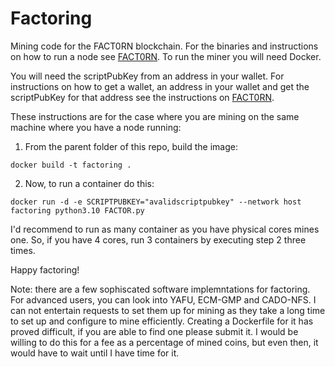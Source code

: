 # Factoring
Mining code for the FACT0RN blockchain. For the binaries and instructions on how to run a node see [FACT0RN](https://github.com/FACT0RN/FACT0RN). To run the miner you will need Docker. 

You will need the scriptPubKey from an address in your wallet. For instructions on how to get a wallet, 
an address in your wallet and get the scriptPubKey for that address see the instructions on [FACT0RN](https://github.com/FACT0RN/FACT0RN).

These instructions are for the case where you are mining on the same machine where you have a node running:

1. From the parent folder of this repo, build the image:
```
docker build -t factoring .
```

2. Now, to run a container do this:

```
docker run -d -e SCRIPTPUBKEY="avalidscriptpubkey" --network host factoring python3.10 FACTOR.py 
```

I'd recommend to run as many container as you have physical cores mines one. So, if you have 4 cores, run 3 containers by executing step 2 three times.


Happy factoring!

Note: there are a few sophiscated software implemntations for factoring. For advanced users, you can look into YAFU, ECM-GMP and CADO-NFS. I can not entertain requests to set them up for mining as they take a long time to set up and configure to mine efficiently. Creating a Dockerfile for it has proved difficult, if you are able to find one please submit it. I would be willing to do this for a fee as a percentage of mined coins, but even then, it would have to wait until I have time for it.
